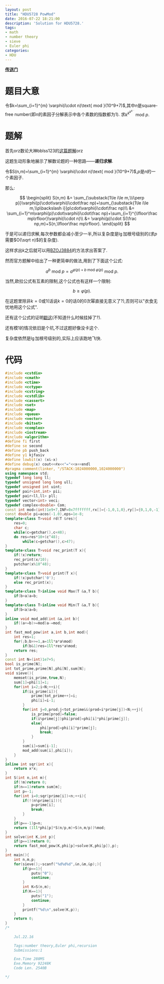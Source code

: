 ```yaml
---
layout: post
title: "HDU5728 PowMod"
date: 2016-07-22 18:21:00
description: 'Solution for HDU5728.'
tags:
- math
- number theory
- sieve
- Euler phi
categories:
- HDU
---
```


[**传送门**](http://acm.hdu.edu.cn/showproblem.php?pid=5728)

# 题目大意

令$k=\sum_{i=1}^{m} \varphi(i\cdot n)\text{ mod }(10^9+7)$,其中$n$是square-free number(即$n$的素因子分解表示中各个素数的指数都为$1$).
求$k^{k^{k^{k^{\dots}}}}\text{ mod }p.$

# 题解

首先orz数论大神bblss123的[这篇题解](http://blog.csdn.net/bblss123/article/details/51972194)orz

这题生动形象地展示了解数论题的一种思路——**递归求解**.

令$S(n,m)=\sum_{i=1}^{m} \varphi(i\cdot n)\text{ mod }(10^9+7)$,$p$是$n$的一个素因子.

那么:

$$
\begin{split}
S(n,m)
&=
\sum_{\substack{1\le i\le m,\\i\perp p}}\varphi(p)\cdot\varphi(i\cdot\frac np)+\sum_{\substack{1\le i\le m,\\p\backslash i}}p\cdot\varphi(i\cdot\frac np)\\
&=
\sum_{i=1}^m\varphi(p)\cdot\varphi(i\cdot\frac np)+\sum_{i=1}^{\lfloor\frac mp\rfloor}\varphi(i\cdot n)\\
&=
\varphi(p)\cdot S(\frac np,m)+S(n,\lfloor\frac mp\rfloor).
\end{split}
$$

于是可以递归求解,每次参数都会减小至少一半,所以复杂度是$\lg$加根号级别的(求$p$需要$O(\sqrt n)$的复杂度).

这样求出$k$之后就可以用[BZOJ3884](http://www.lydsy.com/JudgeOnline/problem.php?id=3884)的方法求出答案了.

然而官方题解中给出了一种更简单的做法,用到了下面这个公式:

$$
a^b\text{ mod }p=a^{\varphi(p)+b\text{ mod }\varphi(p)}\text{ mod }p.
$$

当然,欧拉公式有互素的限制,这个公式也有这样一个限制:

$$
b\ge\varphi(p).
$$

在这题里除非$k=0$或$1$(话说$k=0$的话$0$的$0$次幂直接无意义了?),否则可以"衣食无忧地用这个公式".

还有这个公式的证明[戳这](http://www.narutoacm.com/archives/a-pow-b-mod-m/)(不知道什么时候挂掉了?).

还有模$1$的情况依旧是个坑,不过这题好像没卡这个.

复杂度依然是$\lg$加根号级别的,实际上应该跑地飞快.

# 代码

```c++
#include <cstdio>
#include <cmath>
#include <ctime>
#include <cctype>
#include <cstring>
#include <cstdlib>
#include <cassert>
#include <set>
#include <map>
#include <queue>
#include <vector>
#include <bitset>
#include <complex>
#include <iostream>
#include <algorithm>
#define fi first
#define se second
#define pb push_back
#define y1 kjfasiv
#define lowbit(x) (x&-x)
#define debug(x) cout<<#x<<"="<<x<<endl
#pragma comment(linker, "/STACK:1024000000,1024000000")
using namespace std;
typedef long long ll;
typedef unsigned long long ull;
typedef unsigned int uint;
typedef pair<int,int> pii;
typedef pair<ll,ll> pll;
typedef vector<int> veci;
typedef complex<double> Com;
const int mod=(int)1e9+7,INF=0x7fffffff,rx[]={-1,0,1,0},ry[]={0,1,0,-1};
const double pi=acos(-1.0),eps=1e-8;
template<class T>void rd(T &res){
    res=0;
    char c;
    while(c=getchar(),c<48);
    do res=res*10+(c^48);
        while(c=getchar(),c>47);
}
template<class T>void rec_print(T x){
    if(!x)return;
    rec_print(x/10);
    putchar(x%10^48);
}
template<class T>void print(T x){
    if(!x)putchar('0');
    else rec_print(x);
}
template<class T>inline void Max(T &a,T b){
    if(b>a)a=b;
}
template<class T>inline void Min(T &a,T b){
    if(b<a)a=b;
}
inline void mod_add(int &a,int b){
    if((a+=b)>=mod)a-=mod;
}
int fast_mod_pow(int a,int b,int mod){
    int res=1;
    for(;b;b>>=1,a=1ll*a*a%mod)
        if(b&1)res=1ll*res*a%mod;
    return res;
}
const int N=(int)1e7+5;
bool is_prime[N];
int tot_prime,prime[N],phi[N],sum[N];
void sieve(){
    memset(is_prime,true,N);
    sum[1]=phi[1]=1;
    for(int i=2;i<N;++i){
        if(is_prime[i]){
            prime[tot_prime++]=i;
            phi[i]=i-1;
        }
        for(int j=0,prod;j<tot_prime&&(prod=i*prime[j])<N;++j){
            is_prime[prod]=false;
            if(i%prime[j])phi[prod]=phi[i]*phi[prime[j]];
            else{
                phi[prod]=phi[i]*prime[j];
                break;
            }
        }
        sum[i]=sum[i-1];
        mod_add(sum[i],phi[i]);
    }
}
inline int sqr(int x){
    return x*x;
}
int S(int n,int m){
    if(!m)return 0;
    if(n==1)return sum[m];
    int p=-1;
    for(int i=0;sqr(prime[i])<n;++i){
        if(!(n%prime[i])){
            p=prime[i];
            break;
        }
    }
    if(p==-1)p=n;
    return (1ll*phi[p]*S(n/p,m)+S(n,m/p))%mod;
}
int solve(int K,int p){
    if(p==1)return 0;
    return fast_mod_pow(K,phi[p]+solve(K,phi[p]),p);
}
int main(){
    int n,m,p;
    for(sieve();~scanf("%d%d%d",&n,&m,&p);){
        if(p==1){
            puts("0");
            continue;
        }
        int K=S(n,m);
        if(K==1){
            puts("1");
            continue;
        }
        printf("%d\n",solve(K,p));
    }
    return 0;
}
/*
    
    Jul.22.16

    Tags:number theory,Euler phi,recursion
    Submissions:1

    Exe.Time 280MS
    Exe.Memory 92248K
    Code Len. 2540B

*/

```
